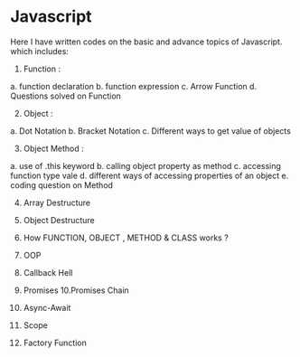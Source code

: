 # Javascript

Here I have written codes on the basic and advance topics of Javascript. which includes:

1. Function :

a. function declaration
b. function expression
c. Arrow Function
d. Questions solved on Function


2. Object :

a. Dot Notation
b. Bracket Notation
c. Different ways to get value of objects

3. Object Method :

a. use of .this keyword
b. calling object property as method
c. accessing function type vale
d. different ways of accessing properties of an object
e. coding question on Method

4. Array Destructure
5. Object Destructure

6. How FUNCTION, OBJECT , METHOD & CLASS works ?

7. OOP
8. Callback Hell
9. Promises
10.Promises Chain
11. Async-Await
12. Scope
13. Factory Function
